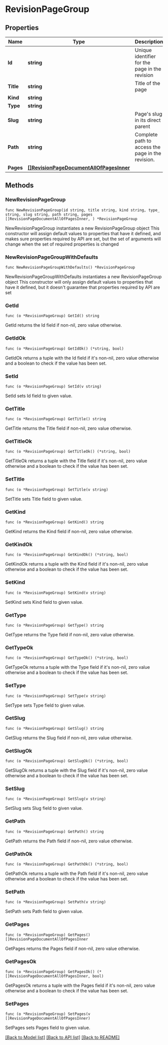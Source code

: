 # RevisionPageGroup

## Properties

Name | Type | Description | Notes
------------ | ------------- | ------------- | -------------
**Id** | **string** | Unique identifier for the page in the revision | 
**Title** | **string** | Title of the page | 
**Kind** | **string** |  | 
**Type** | **string** |  | 
**Slug** | **string** | Page&#39;s slug in its direct parent | 
**Path** | **string** | Complete path to access the page in the revision. | 
**Pages** | [**[]RevisionPageDocumentAllOfPagesInner**](RevisionPageDocumentAllOfPagesInner.md) |  | 

## Methods

### NewRevisionPageGroup

`func NewRevisionPageGroup(id string, title string, kind string, type_ string, slug string, path string, pages []RevisionPageDocumentAllOfPagesInner, ) *RevisionPageGroup`

NewRevisionPageGroup instantiates a new RevisionPageGroup object
This constructor will assign default values to properties that have it defined,
and makes sure properties required by API are set, but the set of arguments
will change when the set of required properties is changed

### NewRevisionPageGroupWithDefaults

`func NewRevisionPageGroupWithDefaults() *RevisionPageGroup`

NewRevisionPageGroupWithDefaults instantiates a new RevisionPageGroup object
This constructor will only assign default values to properties that have it defined,
but it doesn't guarantee that properties required by API are set

### GetId

`func (o *RevisionPageGroup) GetId() string`

GetId returns the Id field if non-nil, zero value otherwise.

### GetIdOk

`func (o *RevisionPageGroup) GetIdOk() (*string, bool)`

GetIdOk returns a tuple with the Id field if it's non-nil, zero value otherwise
and a boolean to check if the value has been set.

### SetId

`func (o *RevisionPageGroup) SetId(v string)`

SetId sets Id field to given value.


### GetTitle

`func (o *RevisionPageGroup) GetTitle() string`

GetTitle returns the Title field if non-nil, zero value otherwise.

### GetTitleOk

`func (o *RevisionPageGroup) GetTitleOk() (*string, bool)`

GetTitleOk returns a tuple with the Title field if it's non-nil, zero value otherwise
and a boolean to check if the value has been set.

### SetTitle

`func (o *RevisionPageGroup) SetTitle(v string)`

SetTitle sets Title field to given value.


### GetKind

`func (o *RevisionPageGroup) GetKind() string`

GetKind returns the Kind field if non-nil, zero value otherwise.

### GetKindOk

`func (o *RevisionPageGroup) GetKindOk() (*string, bool)`

GetKindOk returns a tuple with the Kind field if it's non-nil, zero value otherwise
and a boolean to check if the value has been set.

### SetKind

`func (o *RevisionPageGroup) SetKind(v string)`

SetKind sets Kind field to given value.


### GetType

`func (o *RevisionPageGroup) GetType() string`

GetType returns the Type field if non-nil, zero value otherwise.

### GetTypeOk

`func (o *RevisionPageGroup) GetTypeOk() (*string, bool)`

GetTypeOk returns a tuple with the Type field if it's non-nil, zero value otherwise
and a boolean to check if the value has been set.

### SetType

`func (o *RevisionPageGroup) SetType(v string)`

SetType sets Type field to given value.


### GetSlug

`func (o *RevisionPageGroup) GetSlug() string`

GetSlug returns the Slug field if non-nil, zero value otherwise.

### GetSlugOk

`func (o *RevisionPageGroup) GetSlugOk() (*string, bool)`

GetSlugOk returns a tuple with the Slug field if it's non-nil, zero value otherwise
and a boolean to check if the value has been set.

### SetSlug

`func (o *RevisionPageGroup) SetSlug(v string)`

SetSlug sets Slug field to given value.


### GetPath

`func (o *RevisionPageGroup) GetPath() string`

GetPath returns the Path field if non-nil, zero value otherwise.

### GetPathOk

`func (o *RevisionPageGroup) GetPathOk() (*string, bool)`

GetPathOk returns a tuple with the Path field if it's non-nil, zero value otherwise
and a boolean to check if the value has been set.

### SetPath

`func (o *RevisionPageGroup) SetPath(v string)`

SetPath sets Path field to given value.


### GetPages

`func (o *RevisionPageGroup) GetPages() []RevisionPageDocumentAllOfPagesInner`

GetPages returns the Pages field if non-nil, zero value otherwise.

### GetPagesOk

`func (o *RevisionPageGroup) GetPagesOk() (*[]RevisionPageDocumentAllOfPagesInner, bool)`

GetPagesOk returns a tuple with the Pages field if it's non-nil, zero value otherwise
and a boolean to check if the value has been set.

### SetPages

`func (o *RevisionPageGroup) SetPages(v []RevisionPageDocumentAllOfPagesInner)`

SetPages sets Pages field to given value.



[[Back to Model list]](../README.md#documentation-for-models) [[Back to API list]](../README.md#documentation-for-api-endpoints) [[Back to README]](../README.md)



